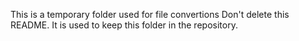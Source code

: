 This is a temporary folder used for file convertions
Don't delete this README. It is used to keep this folder in the repository.